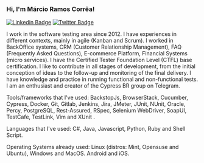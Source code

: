 ### Hi, I'm Márcio Ramos Corrêa!

[![Linkedin Badge](https://img.shields.io/badge/LinkedIn-0077B5?style=for-the-badge&logo=linkedin&logoColor=white)](https://www.linkedin.com/in/marciorc/)
[![Twitter Badge](https://img.shields.io/badge/Twitter-1DA1F2?style=for-the-badge&logo=twitter&logoColor=white)](https://twitter.com/_mcorrea_)

I work in the software testing area since 2012. I have experiences in different contexts, mainly in agile (Kanban and Scrum). I worked in BackOffice systems, CRM (Customer Relationship Management), FAQ (Frequently Asked Questions), E-commerce Platform, Financial Systems (micro services). I have the Certified Tester Foundation Level (CTFL) base certification. I like to contribute in all stages of development, from the initial conception of ideas to the follow-up and monitoring of the final delivery. I have knowledge and practice in running functional and non-functional tests. I am an enthusiast and creator of the Cypress BR group on Telegram.

Tools/frameworks that I've used:
BackstopJs, BrowserStack, Cucumber, Cypress, Docker, Git, Gitlab, Jenkins, Jira, JMeter, JUnit, NUnit, Oracle, Percy, PostgreSQL, Rest-Assured, RSpec, Selenium WebDriver, SoapUI, TestCafe, TestLink, Vim and XUnit .

Languages that I've used:
C#, Java, Javascript, Python, Ruby and Shell Script.

Operating Systems already used:
Linux (distros: Mint, Opensuse and Ubuntu), Windows and MacOS.
Android and iOS.
